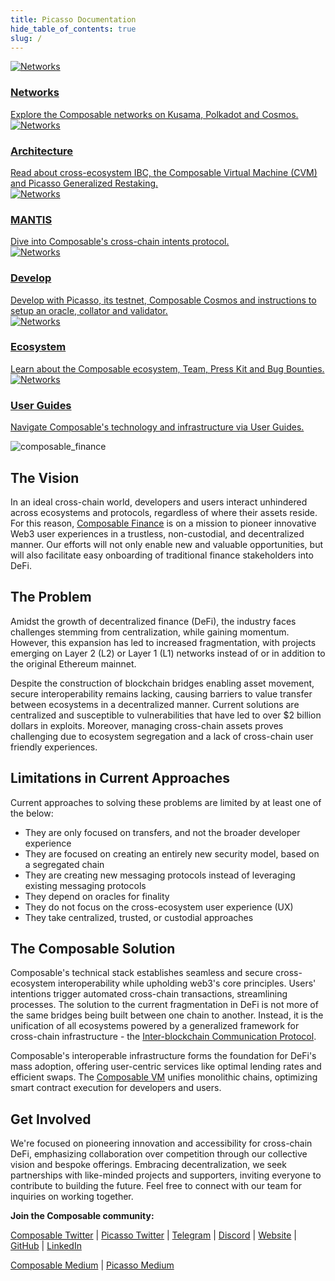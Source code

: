 ```yaml
---
title: Picasso Documentation
hide_table_of_contents: true
slug: /
---
```


<div class="container">
  <div class="row">
    <div class="col col--4">
      <a href="/networks/picasso-parachain-overview">
        <div class="card">
          <div class="card__image">
            <img src="https://res.cloudinary.com/dmgmny0ro/image/upload/v1700212572/Networks_g8sles.png" alt="Networks" alt="Networks"/>
          </div>
          <div class="card__body">
            <h3>Networks</h3>
            Explore the Composable networks on Kusama, Polkadot and Cosmos.
          </div>
        </div>
      </a>
    </div>
    <div class="col col--4">
      <a href="/technology/architecture">
        <div class="card">
          <div class="card__image">
            <img src="https://res.cloudinary.com/dmgmny0ro/image/upload/v1700212545/Architecture_jyrrsj.png" alt="Networks" alt="Architecture" />
          </div>
          <div class="card__body">
            <h3>Architecture</h3>
              Read about cross-ecosystem IBC, the Composable Virtual Machine (CVM) and Picasso Generalized Restaking.
          </div>
        </div>
      </a>
    </div>
    <div class="col col--4">
      <a href="/technology/mantis">
        <div class="card">
          <div class="card__image">
            <img src="https://res.cloudinary.com/dmgmny0ro/image/upload/v1706036965/MANTIS_d0fijs.png" alt="Networks" alt="Networks" />
          </div>
          <div class="card__body">
            <h3>MANTIS</h3>
              Dive into Composable's cross-chain intents protocol.
          </div>
        </div>
      </a>
    </div>
    <div class="col col--4">
      <a href="/develop/build-on-composable">
        <div class="card">
          <div class="card__image">
            <img src="https://res.cloudinary.com/dmgmny0ro/image/upload/v1700212546/Develop_nvdomh.png" alt="Networks" alt="Develop" />
          </div>
          <div class="card__body">
            <h3>Develop</h3>
              Develop with Picasso, its testnet, Composable Cosmos and instructions to setup an oracle, collator and validator.
          </div>
        </div>
      </a>
    </div>
    <div class="col col--4">
      <a href="/ecosystem/composable-ecosystem">
        <div class="card">
          <div class="card__image">
            <img src="https://res.cloudinary.com/dmgmny0ro/image/upload/v1700212545/Ecosystem_emvgmt.png" alt="Networks" alt="Networks" />
          </div>
          <div class="card__body">
            <h3>Ecosystem</h3>
             Learn about the Composable ecosystem, Team, Press Kit and Bug Bounties.
          </div>
        </div>
      </a>
    </div>
    <div class="col col--4">
      <a href="/user-guides">
        <div class="card">
          <div class="card__image">
            <img src="https://res.cloudinary.com/dmgmny0ro/image/upload/v1700212583/User_guides_mpt7el.png" alt="Networks" alt="Networks" />
          </div>
          <div class="card__body">
            <h3>User Guides</h3>
              Navigate Composable's technology and infrastructure via User Guides.
          </div>
        </div>
      </a>
    </div>
  </div>
</div>




![composable_finance](./composable-face-banner.png)

## The Vision

In an ideal cross-chain world, developers and users interact unhindered across ecosystems and protocols, regardless of 
where their assets reside. For this reason, [Composable Finance](https://www.composable.finance/) 
is on a mission to pioneer innovative Web3 user experiences in a trustless, non-custodial, and decentralized manner. 
Our efforts will not only enable new and valuable opportunities, but will also facilitate easy onboarding of traditional
finance stakeholders into DeFi.

## The Problem

Amidst the growth of decentralized finance (DeFi), the industry faces challenges stemming from centralization, while gaining momentum. However, this expansion has led to increased fragmentation, with projects emerging on Layer 2 (L2) or Layer 1 (L1) networks instead of or in addition to the original Ethereum mainnet.

Despite the construction of blockchain bridges enabling asset movement, secure interoperability remains lacking, causing barriers to value transfer between ecosystems in a decentralized manner. Current solutions are centralized and susceptible to vulnerabilities that have led to over $2 billion dollars in exploits. Moreover, managing cross-chain assets proves challenging due to ecosystem segregation and a lack of cross-chain user friendly experiences. 

## Limitations in Current Approaches
Current approaches to solving these problems are limited by at least one of the below:
- They are only focused on transfers, and not the broader developer experience
- They are focused on creating an entirely new security model, based on a segregated chain
- They are creating new messaging protocols instead of leveraging existing messaging protocols
- They depend on oracles for finality
- They do not focus on the cross-ecosystem user experience (UX)
- They take centralized, trusted, or custodial approaches

## The Composable Solution

Composable's technical stack establishes seamless and secure cross-ecosystem interoperability while upholding web3's core principles. Users' intentions trigger automated cross-chain transactions, streamlining processes. The solution to the current fragmentation in DeFi is not more of the same bridges being built between one chain to another. Instead, it is the unification of all ecosystems powered by a generalized framework for cross-chain infrastructure - the [Inter-blockchain Communication Protocol](https://ibcprotocol.org/). 

Composable's interoperable infrastructure forms the foundation for DeFi's mass adoption, offering user-centric services like optimal lending rates and efficient swaps. The [Composable VM](./technology/cvm.md) unifies monolithic chains, optimizing smart contract execution for developers and users.

## Get Involved

We're focused on pioneering innovation and accessibility for cross-chain DeFi, emphasizing collaboration over competition through our collective vision and bespoke offerings. Embracing decentralization, we seek partnerships with like-minded projects and supporters, inviting everyone to contribute to building the future. Feel free to connect with our team for inquiries on working together.

**Join the Composable community:**

[Composable Twitter](https://twitter.com/ComposableFin) | [Picasso Twitter](https://twitter.com/Picasso_Network) | 
[Telegram](https://t.me/composable_chat) | [Discord](https://discord.com/invite/composable) | 
[Website](https://www.composable.finance/) | [GitHub](https://github.com/ComposableFi) | 
[LinkedIn](https://www.linkedin.com/company/composable-finance/)

[Composable Medium](https://composablefi.medium.com/about) | [Picasso Medium](https://medium.com/@picasso_network)
